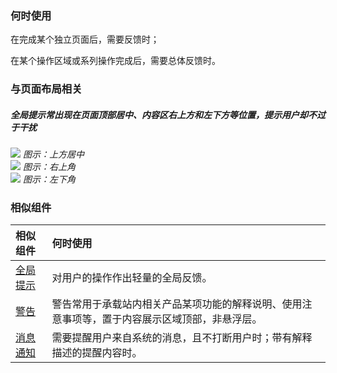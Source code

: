 


### 何时使用

在完成某个独立页面后，需要反馈时；

在某个操作区域或系列操作完成后，需要总体反馈时。


### 与页面布局相关

##### 全局提示常出现在页面顶部居中、内容区右上方和左下方等位置，提示用户却不过于干扰

<div class="legend">
  <div class="item">
  <img src="https://oteam-tdesign-1258344706.cos.ap-guangzhou.myqcloud.com/site/design/message-1.png"/>
    <em>图示：上方居中</em>
  </div>

  <div class="item">
   <img src="https://oteam-tdesign-1258344706.cos.ap-guangzhou.myqcloud.com/site/design/message-2.png"/>
    <em>图示：右上角</em>
  </div>

  <div class="item">
  <img src="https://oteam-tdesign-1258344706.cos.ap-guangzhou.myqcloud.com/site/design/message-3.png"/>
    <em>图示：左下角</em>
  </div>
</div>

### 相似组件

| 相似组件             | 何时使用                                                     |
| :------------------- | :----------------------------------------------------------- |
| [全局提示](./message)| 对用户的操作作出轻量的全局反馈。 |
| [警告](./Alert)  | 警告常用于承载站内相关产品某项功能的解释说明、使用注意事项等，置于内容展示区域顶部，非悬浮层。 |
| [消息通知](./Notification) | 需要提醒用户来自系统的消息，且不打断用户时；带有解释描述的提醒内容时。 |


